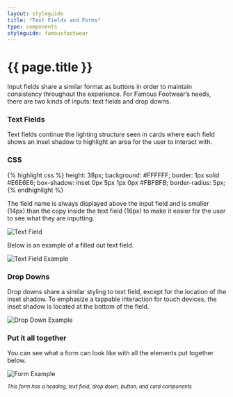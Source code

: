 ```yaml
---
layout: styleguide
title: "Text Fields and Forms"
type: components
styleguide: famousfootwear
---
```


# {{ page.title }}
Input fields share a similar format as buttons in order to maintain consistency throughout the experience. For Famous Footwear’s needs, there are two kinds of inputs: text fields and drop downs.


### Text Fields
Text fields continue the lighting structure seen in cards where each field shows an inset shadow to highlight an area for the user to interact with.

### CSS

{% highlight css %}
height: 38px;
background: #FFFFFF;
border: 1px solid #E6E6E6;
box-shadow: inset 0px 5px 1px 0px #FBFBFB;
border-radius: 5px;
{% endhighlight %}

The field name is always displayed above the input field and is smaller (14px) than the copy inside the text field (16px) to make it easier for the user to see what they are inputting.

![Text Field](../../../assets/famousfootwear/images/components-fields-forms-field.png "Text Field")

Below is an example of a filled out text field.

![Text Field Example](../../../assets/famousfootwear/images/components-fields-forms-example.png "Text Field Example")


### Drop Downs
Drop downs share a similar styling to text field, except for the location of the inset shadow. To emphasize a tappable interaction for touch devices, the inset shadow is located at the bottom of the field.

![Drop Down Example](../../../assets/famousfootwear/images/components-fields-forms-dropdown-example.png "Drop Down Example")


### Put it all together
You can see what a form can look like with all the elements put together below.

![Form Example](../../../assets/famousfootwear/images/components-fields-forms-form-example.png "Form Example")

<small>*This form has a heading, text field, drop down, button, and card components*</small>
